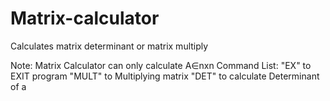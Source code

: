# Matrix-calculator
Calculates matrix determinant or matrix multiply

Note: Matrix Calculator can only calculate A∈nxn
Command List:
       "EX" to EXIT program
       "MULT" to Multiplying matrix
       "DET" to calculate Determinant of a


